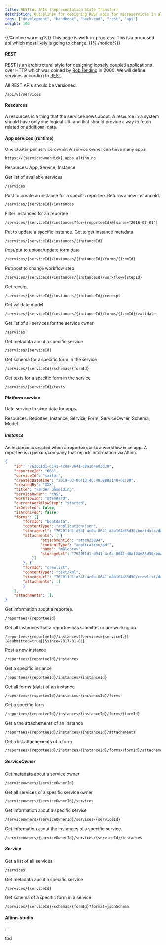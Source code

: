 ```yaml
---
title: RESTful APIs (Representation State Transfer)
description: Guidelines for designing REST apis for microservices in altinn
tags: ["development", "handbook", "back-end", "rest", "api"]
weight: 100
---
```

{{%notice warning%}}
This page is work-in-progress. This is a proposed api which most likely is going to change.
{{% /notice%}}

#### REST
REST is an architectural style for designing loosely coupled applications over HTTP which was coined by [Rob Fielding](https://en.wikipedia.org/wiki/Roy_Fielding) in 2000.
We will define services according to [REST](https://restfulapi.net/rest-architectural-constraints/). 

All REST APIs should be versioned.

```http
/api/v1/services
```

#### Resources

A resources is a thing that the service knows about. A resource in a system should have only one logical URI and that should provide a way to fetch 
related or additional data.

#### App services (runtime)

One cluster per service owner. A service owner can have many apps.

```http
https://{serviceownerNick}.apps.altinn.no
```

Resources: App, Service, Instance

Get list of available services.

```http
/services
```

Post to create an instance for a specific reportee. Returns a new instanceId.

```http
/services/{serviceId}/instances
```

Filter instances for an reportee

``` http
/services/{serviceId}/instances?for={reporteeId}&[since="2018-07-01"]
```

Put to update a specific instance. Get to get instance metadata

```http
/services/{serviceId}/instances/{instanceId}
```

Post/put to upload/update form data

```http
/services/{serviceId}/instances/{instanceId}/forms/{formId}
```

Put/post to change workflow step

```http
/services/{serviceId}/instances/{instanceId}/workflow/{stepId}
```

Get receipt

```http
/services/{serviceId}/instances/{instanceId}/receipt
```

Get validate model

```http
/services/{serviceId}/instances/{instanceId}/forms/{formId}/validate
```

Get list of all services for the service owner

```http
/services
```

Get metadata about a specific service

```http
/services/{serviceId}
```

Get schema for a specific form in the service 

```http
/services/{serviceId}/schemas/{formId}
```

Get texts for a specific form in the service 

```http
/services/{serviceId}/texts
```

#### Platform service

Data service to store data for apps.

Resources: Reportee, Instance, Service, Form, ServiceOwner, Schema, Model

##### Instance

An instance is created when a reportee starts a workflow in an app. A reportee is a person/company that reports information via Altinn.

```json
{
    "id": "762011d1-d341-4c0a-8641-d8a104e83d30",
    "reporteeId": "666",
    "serviceId": "sailor",
    "createdDateTime": "2019-03-06T13:46:48.6882148+01:00",
    "createdBy": "XXX",
    "title": "Færder påmelding",
    "serviceOwner": "KNS",
    "workflowId": "standard",
    "currentWorkflowStep": "started",
    "isDeleted": false,
    "isArchived": false,
    "forms": [{
        "formId": "boatdata",
        "contentType": "application/json",
        "storageUrl": "762011d1-d341-4c0a-8641-d8a104e83d30/boatdata/data",
        "attachments": [ {
                "attachmentId": "atach23894",
                "contentType": "application/pdf",
                "name": "målebrev",
                "storageUrl": "762011d1-d341-4c0a-8641-d8a104e83d30/boatdata/attachements/målebrev"
            }]
        }, {
        "formId": "crewlist",
        "contentType": "text/xml",
        "storageUrl": "762011d1-d341-4c0a-8641-d8a104e83d30/crewlist/data",
        "attachments": []
        }
    ],
    "attachments": [],
}
```

Get information about a reportee.

```http
/reportees/{reporteeId}
```

Get all instances that a reportee has submittet or are working on

```http
/reportees/{reporteeId}/instances[?services={serviceId}][&submitted=true][&since=2017-01-01]
```

Post a new instance

```http
/reportees/{reporteeId}/instances
```

Get a specific instance

```http
/reportees/{reporteeId}/instances/{instanceId}
```

Get all forms (data) of an instance

```http
/reportees/{reporteeId}/instances/{instanceId}/forms
```

Get a specific form

```http
/reportees/{reporteeId}/instances/{instanceId}/forms/{formId}
```

Get a the attachements of an instance

```http
/reportees/{reporteeId}/instances/{instanceId}/attachements
```

Get a list attachements of a form

```http
/reportees/{reporteeId}/instances/{instanceId}/forms/{formId}/attachements
```

##### ServiceOwner

Get metadata about a service owner

```http
/serviceowners/{serviceOwnerId}
```

Get all services of a spesific service owner

```http
/serviceowners/{serviceOwnerId}/services
```

Get information about a specific service

```http
/serviceowners/{serviceOwnerId}/services/{serviceId}
```

Get information about the instances of a specific service

```http
/serviceowners/{serviceOwnerId}/services/{serviceId}/instances
```

##### Service

Get a list of all services

```http
/services
```

Get metadata about a specific service

```http
/services/{serviceId}
```

Get schema of a specific form in a service

```http
/services/{serviceId}/schemas/{formId}?format=jsonSchema
```

#### Altinn-studio 
...

tbd